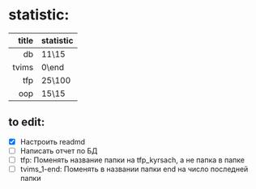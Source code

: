 # statistic:

| title | statistic |
| ----: | :-------- |
|    db | 11\15     |
| tvims | 0\end     |
|   tfp | 25\100    |
|   oop | 15\15     |

## to edit:

- [x] Настроить readmd
- [ ] Написать отчет по БД
- [ ] tfp: Поменять название папки на tfp_kyrsach, а не папка в папке
- [ ] tvims_1-end: Поменять в названии папки end на число последней папки
